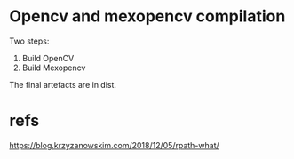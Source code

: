 # Opencv and mexopencv compilation

Two steps:

1. Build OpenCV
2. Build Mexopencv

The final artefacts are in dist.

# refs

https://blog.krzyzanowskim.com/2018/12/05/rpath-what/
